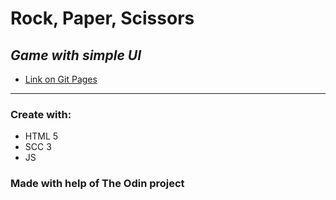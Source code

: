 # Rock, Paper, Scissors
*Game with simple UI*
------ 
* [Link on Git Pages](https://stupidkubik.github.io/odin-rock-paper-scissors/)
------ 
### Create with:
* HTML 5
* SCC 3
* JS

### Made with help of The Odin project